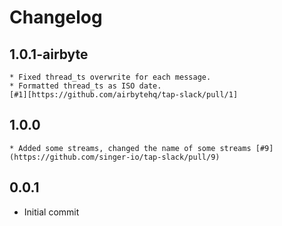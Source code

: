 # Changelog

## 1.0.1-airbyte
    * Fixed thread_ts overwrite for each message.
    * Formatted thread_ts as ISO date.
    [#1][https://github.com/airbytehq/tap-slack/pull/1]

## 1.0.0
    * Added some streams, changed the name of some streams [#9](https://github.com/singer-io/tap-slack/pull/9)

## 0.0.1
  * Initial commit
